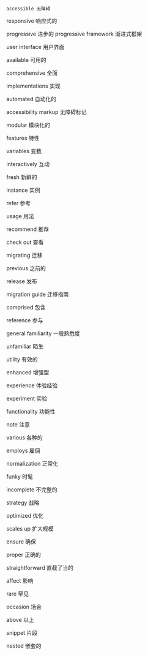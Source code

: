 
	accessible 无障碍 

 responsive 响应式的 

 progressive 进步的 progressive framework 渐进式框架

 user interface 用户界面

 available 可用的 

 comprehensive 全面

 implementations 实现

 automated 自动化的 

 accessibility markup 无障碍标记

 modular 模块化的 

 features 特性

 variables 变数

 interactively 互动

 fresh 新鲜的

 instance 实例

 refer 参考 

 usage 用法

 recommend 推荐

 check out 查看

 migrating 迁移

 previous 之前的

 release 发布

 migration guide 迁移指南

 comprised 包含

 reference 参与

 general familiarity 一般熟悉度

 unfamiliar 陌生

 utility 有效的

 enhanced  增强型

 experience 体验经验

 experiment 实验

 functionality 功能性

 note 注意

 various 各种的

 employs 雇佣

 normalization 正常化

 funky 时髦

 incomplete 不完整的

 strategy 战略

 optimized 优化

 scales up 扩大规模

 ensure 确保

 proper 正确的

 straightforward 直截了当的

 affect 影响

 rare 罕见

 occasion 场合

 above 以上

 snippet 片段

 nested 嵌套的
